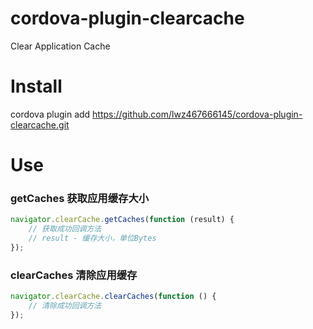 # cordova-plugin-clearcache
Clear Application Cache

# Install
cordova plugin add https://github.com/lwz467666145/cordova-plugin-clearcache.git

# Use

### getCaches 获取应用缓存大小
```javascript
navigator.clearCache.getCaches(function (result) {
    // 获取成功回调方法
    // result - 缓存大小，单位Bytes
});
```

### clearCaches 清除应用缓存
```javascript
navigator.clearCache.clearCaches(function () {
    // 清除成功回调方法
});
```
